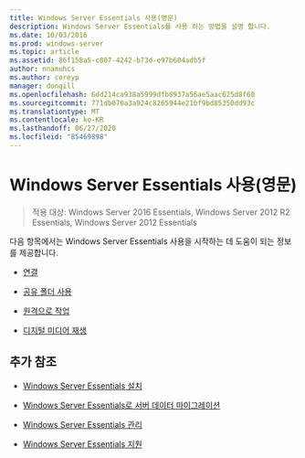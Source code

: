 ```yaml
---
title: Windows Server Essentials 사용(영문)
description: Windows Server Essentials를 사용 하는 방법을 설명 합니다.
ms.date: 10/03/2016
ms.prod: windows-server
ms.topic: article
ms.assetid: 86f158a5-c807-4242-b73d-e97b604adb5f
author: nnamuhcs
ms.author: coreyp
manager: dongill
ms.openlocfilehash: 6dd214ca938a5999dfb8937a56ae5aac625d8f60
ms.sourcegitcommit: 771db070a3a924c8265944e21bf9bd85350dd93c
ms.translationtype: MT
ms.contentlocale: ko-KR
ms.lasthandoff: 06/27/2020
ms.locfileid: "85469898"
---
```

# <a name="use-windows-server-essentials"></a>Windows Server Essentials 사용(영문)

>적용 대상: Windows Server 2016 Essentials, Windows Server 2012 R2 Essentials, Windows Server 2012 Essentials

다음 항목에서는 Windows Server Essentials 사용을 시작하는 데 도움이 되는 정보를 제공합니다.

-   [연결](Get-Connected-in-Windows-Server-Essentials.md)

-   [공유 폴더 사용](Use-Shared-Folders-in-Windows-Server-Essentials.md)

-   [원격으로 작업](Work-Remotely-in-Windows-Server-Essentials.md)

-   [디지털 미디어 재생](Play-Digital-Media-in-Windows-Server-Essentials.md)

## <a name="additional-references"></a>추가 참조

-   [Windows Server Essentials 설치](../install/Install-Windows-Server-Essentials.md)

-   [Windows Server Essentials로 서버 데이터 마이그레이션](../migrate/Migrate-Server-Data-to-Windows-Server-Essentials.md)

-   [Windows Server Essentials 관리](../manage/Manage-Windows-Server-Essentials.md)

-   [Windows Server Essentials 지원](../support/Support-Windows-Server-Essentials.md)